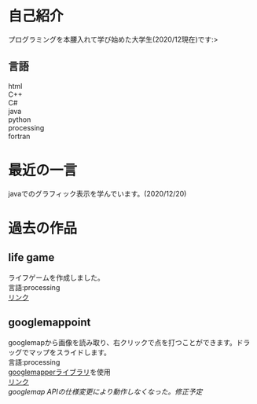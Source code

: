 # 自己紹介
プログラミングを本腰入れて学び始めた大学生(2020/12現在)です:><br>
## 言語
html<br>
C++<br>
C#<br>
java<br>
python<br>
processing<br>
fortran<br>
# 最近の一言
javaでのグラフィック表示を学んでいます。(2020/12/20)
# 過去の作品
## life game
ライフゲームを作成しました。<br>
言語:processing<br>
[リンク](https://github.com/114batteries/114batteries.github.io/tree/main/history/lifeGame)
## googlemappoint
googlemapから画像を読み取り、右クリックで点を打つことができます。ドラッグでマップをスライドします。<br>
言語:processing<br>
[googlemapperライブラリ](https://github.com/beattiea/TiltyIMU/tree/master/Tilty%20Software/Processing/libraries/GoogleMapper/library)を使用<br>
[リンク](https://github.com/114batteries/114batteries.github.io/tree/main/history/googlemappoint)<br>
*googlemap APIの仕様変更により動作しなくなった。修正予定*
